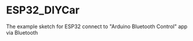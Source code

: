 # ESP32_DIYCar
The example sketch for ESP32 connect to "Arduino Bluetooth Control" app via Bluetooth
